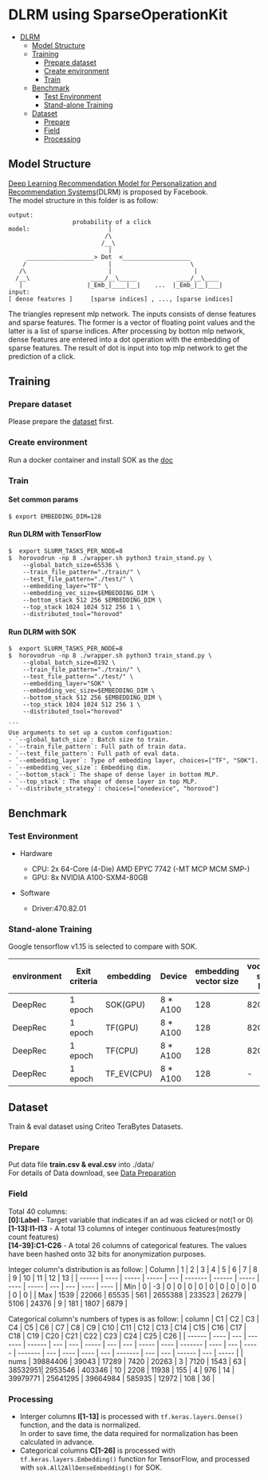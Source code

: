 # DLRM using SparseOperationKit #
- [DLRM](#dlrm)
  - [Model Structure](#model-structure)
  - [Training](#training)
    - [Prepare dataset](#prepare-dataset)
    - [Create environment](#create-environment)
    - [Train](#train)
  - [Benchmark](#benchmark)
    - [Test Environment](#test-environment)
    - [Stand-alone Training](#stand-alone-training)
  - [Dataset](#dataset)
    - [Prepare](#prepare)
    - [Field](#field)
    - [Processing](#processing)


## Model Structure
[Deep Learning Recommendation Model for Personalization and Recommendation Systems](https://github.com/facebookresearch/dlrm)(DLRM) is proposed by Facebook.  
The model structure in this folder is as follow:
```
output:
                  probability of a click
model:                      |
                           /\
                          /__\
                            |
     ___________________> Dot  <___________________
    /                       |                      \
   /\                       |                       |
  /__\                 ____/__\_____           ____/__\____
   |                  |_Emb_|____|__|    ...  |_Emb_|__|___|
input:
[ dense features ]     [sparse indices] , ..., [sparse indices]
```
The triangles represent mlp network. The inputs consists of dense features and sparse features. The former is a vector of floating point values and the latter is a list of sparse indices. After processing by botton mlp network, dense features are entered into a dot operation with the embedding of sparse features. The result of dot is input into top mlp network to get the prediction of a click.

## Training
### Prepare dataset

Please prepare the [dataset](#prepare) first.

### Create environment

Run a docker container and install SOK as the [doc](../../sparse_operation_kit/ReadMe.md)

### Train  
#### Set common params ###
```shell
$ export EMBEDDING_DIM=128
```

#### Run DLRM with TensorFlow 

```shell
$  export SLURM_TASKS_PER_NODE=8
$  horovodrun -np 8 ./wrapper.sh python3 train_stand.py \
    --global_batch_size=65536 \
    --train_file_pattern="./train/" \
    --test_file_pattern="./test/" \
    --embedding_layer="TF" \
    --embedding_vec_size=$EMBEDDING_DIM \
    --bottom_stack 512 256 $EMBEDDING_DIM \
    --top_stack 1024 1024 512 256 1 \
    --distributed_tool="horovod" 
```
#### Run DLRM with SOK
    
```shell
$  export SLURM_TASKS_PER_NODE=8
$  horovodrun -np 8 ./wrapper.sh python3 train_stand.py \
    --global_batch_size=8192 \
    --train_file_pattern="./train/" \
    --test_file_pattern="./test/" \
    --embedding_layer="SOK" \
    --embedding_vec_size=$EMBEDDING_DIM \
    --bottom_stack 512 256 $EMBEDDING_DIM \
    --top_stack 1024 1024 512 256 1 \
    --distributed_tool="horovod" 
```
    ```
    Use arguments to set up a custom configuation:
    - `--global_batch_size`: Batch size to train. 
    - `--train_file_pattern`: Full path of train data.
    - `--test_file_pattern`: Full path of eval data.
    - `--embedding_layer`: Type of embedding layer, choices=["TF", "SOK"].
    - `--embedding_vec_size`: Embedding dim.
    - `--bottom_stack`: The shape of dense layer in bottom MLP.
    - `--top_stack`: The shape of dense layer in top MLP.
    - `--distribute_strategy`: choices=["onedevice", "horovod"]

## Benchmark
### Test Environment
- Hardware 
  - CPU: 2x 64-Core (4-Die) AMD EPYC 7742 (-MT MCP MCM SMP-)          
  - GPU: 8x NVIDIA A100-SXM4-80GB

- Software
  - Driver:470.82.01      

### Stand-alone Training 
Google tensorflow v1.15 is selected to compare with SOK.

| environment | Exit criteria | embedding  | Device   | embedding vector size  | vocabulary size in bytes | Batch size(global) | Dataloader    | Data format | Averge time of iteration(ms) | Total time(minutes) |     |
|-------------|---------------|------------|----------|------------------------|--------------------------|--------------------|---------------|-------------|------------------------------|---------------------|-----|
| DeepRec     | 1 epoch       | SOK(GPU)   | 8 * A100 | 128                    | 82GB                     | 65536              | BinaryDataset | bin         | 8.66                         | 9.35                | 1 x |
| DeepRec     | 1 epoch       | TF(GPU)    | 8 * A100 | 128                    | 82GB                     | 65536              | BinaryDataset | bin         | OOM                          | OOM                 | -   |
| DeepRec     | 1 epoch       | TF(CPU)    | 8 * A100 | 128                    | 82GB                     | 65536              | BinaryDataset | bin         | -                            | -                   | -   |
| DeepRec     | 1 epoch       | TF_EV(CPU) | 8 * A100 | 128                    | -                        | 65536              | BinaryDataset | bin         | -                            | -                   | -   |


## Dataset
Train & eval dataset using Criteo TeraBytes Datasets.
### Prepare
Put data file **train.csv & eval.csv** into ./data/    
For details of Data download, see [Data Preparation](data/ReadMe.md)

### Field
Total 40 columns:  
**[0]:Label** - Target variable that indicates if an ad was clicked or not(1 or 0)  
**[1-13]:I1-I13** - A total 13 columns of integer continuous features(mostly count features)  
**[14-39]:C1-C26** - A total 26 columns of categorical features. The values have been hashed onto 32 bits for anonymization purposes.

Integer column's distribution is as follow:
| Column | 1    | 2     | 3     | 4   | 5       | 6      | 7     | 8    | 9     | 10  | 11  | 12   | 13   |
| ------ | ---- | ----- | ----- | --- | ------- | ------ | ----- | ---- | ----- | --- | --- | ---- | ---- |
| Min    | 0    | -3    | 0     | 0   | 0       | 0      | 0     | 0    | 0     | 0   | 0   | 0    | 0    |
| Max    | 1539 | 22066 | 65535 | 561 | 2655388 | 233523 | 26279 | 5106 | 24376 | 9   | 181 | 1807 | 6879 |

Categorical column's numbers of types is as follow:
| column | C1   | C2  | C3      | C4     | C5  | C6  | C7    | C8  | C9  | C10   | C11  | C12     | C13  | C14 | C15   | C16     | C17 | C18  | C19  | C20 | C21     | C22 | C23 | C24    | C25 | C26   |
| ------ | ---- | --- | ------- | ------ | --- | --- | ----- | --- | --- | ----- | ---- | ------- | ---- | --- | ----- | ------- | --- | ---- | ---- | --- | ------- | --- | --- | ------ | --- | ----- |
| nums   | 39884406 | 39043 | 17289 | 7420 | 20263 | 3  | 7120 | 1543 | 63   | 38532951| 2953546 | 403346 | 10 | 2208  | 11938 | 155 | 4  | 976 | 14 | 39979771  | 25641295 | 39664984 | 585935  | 12972 | 108  | 36 |

### Processing
- Interger columns **I[1-13]** is processed with `tf.keras.layers.Dense()` function, and the data is normalized.  
    In order to save time, the data required for normalization has been calculated in advance.
- Categorical columns **C[1-26]** is processed with `tf.keras.layers.Embedding()` function for TensorFlow, and processed with `sok.All2AllDenseEmbedding()` for SOK.


